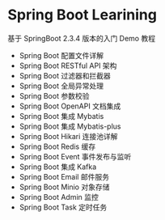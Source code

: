 # Spring Boot Learining

基于 SpringBoot 2.3.4 版本的入门 Demo 教程

- Spring Boot 配置文件详解
- Spring Boot RESTful API 架构
- Spring Boot 过滤器和拦截器
- Spring Boot 全局异常处理
- Spring Boot 参数校验
- Spring Boot OpenAPI 文档集成
- Spring Boot 集成 Mybatis
- Spring Boot 集成 Mybatis-plus
- Spring Boot Hikari 连接池详解
- Spring Boot Redis 缓存
- Spring Boot Event 事件发布与监听
- Spring Boot 集成 Kafka
- Spring Boot Email 邮件服务
- Spring Boot Minio 对象存储
- Spring Boot Admin 监控
- Spring Boot Task 定时任务
